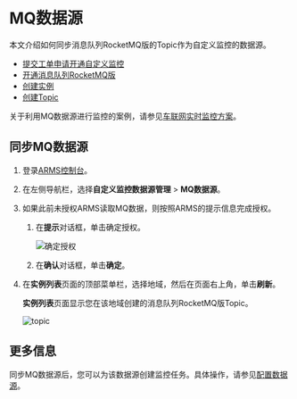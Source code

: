 # MQ数据源

本文介绍如何同步消息队列RocketMQ版的Topic作为自定义监控的数据源。

-   [提交工单申请开通自定义监控](https://selfservice.console.aliyun.com/ticket/createIndex)
-   [开通消息队列RocketMQ版]()
-   [创建实例]()
-   [创建Topic]()

关于利用MQ数据源进行监控的案例，请参见[车联网实时监控方案](/cn.zh-CN/产品简介/应用场景/车联网实时监控方案.md)。

## 同步MQ数据源

1.  登录[ARMS控制台](https://arms.console.aliyun.com/#/home)。

2.  在左侧导航栏，选择**自定义监控数据源管理** \> **MQ数据源**。

3.  如果此前未授权ARMS读取MQ数据，则按照ARMS的提示信息完成授权。

    1.  在**提示**对话框，单击确定授权。

        ![确定授权](https://static-aliyun-doc.oss-accelerate.aliyuncs.com/assets/img/zh-CN/6231772161/p212658.png)

    2.  在**确认**对话框，单击**确定**。

4.  在**实例列表**页面的顶部菜单栏，选择地域，然后在页面右上角，单击**刷新**。

    **实例列表**页面显示您在该地域创建的消息队列RocketMQ版Topic。

    ![topic](https://static-aliyun-doc.oss-accelerate.aliyuncs.com/assets/img/zh-CN/2382240161/p43716.png)


## 更多信息

同步MQ数据源后，您可以为该数据源创建监控任务。具体操作，请参见[配置数据源](/cn.zh-CN/自定义监控/创建监控任务/配置数据源.md)。

